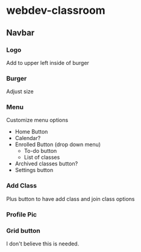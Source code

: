 # webdev-classroom

## Navbar

### Logo
 Add to upper left inside of burger

### Burger

Adjust size

### Menu

Customize menu options
- Home Button
- Calendar?
- Enrolled Button (drop down menu)
  - To-do button
  - List of classes
- Archived classes button?
- Settings button

### Add Class

Plus button to have add class and join class options

### Profile Pic

### Grid button

I don't believe this is needed.